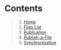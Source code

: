 
# Contents
> 1. [Home](./home.md)
> 2. [Files List](./_posts/Files-List.md)
> 3. [Publication](./_posts/Publication.md)
> 4. [Publish-a-File](./_posts/Publish-a-File.md)
> 5. [Synchronization](./_posts/Synchronization.md)

